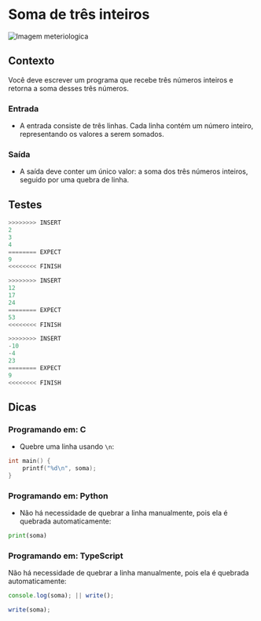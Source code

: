 # Soma de três inteiros

![Imagem meteriologica](https://raw.githubusercontent.com/qxcodefup/arcade/master/base/tres/cover.jpg)

## Contexto

Você deve escrever um programa que recebe três números inteiros e retorna a soma desses três números.

### Entrada

- A entrada consiste de três linhas. Cada linha contém um número inteiro, representando os valores a serem somados.

### Saída

- A saída deve conter um único valor: a soma dos três números inteiros, seguido por uma quebra de linha.

## Testes

```py
>>>>>>>> INSERT
2
3
4
======== EXPECT
9
<<<<<<<< FINISH
```

```py
>>>>>>>> INSERT
12
17
24
======== EXPECT
53
<<<<<<<< FINISH
```

```py
>>>>>>>> INSERT
-10
-4
23
======== EXPECT
9
<<<<<<<< FINISH
```

## Dicas

### Programando em: C

- Quebre uma linha usando `\n`:

```c
int main() {
    printf("%d\n", soma);
}
```

### Programando em: Python

- Não há necessidade de quebrar a linha manualmente, pois ela é quebrada automaticamente:

```py
print(soma)
```

### Programando em: TypeScript

Não há necessidade de quebrar a linha manualmente, pois ela é quebrada automaticamente:

```ts
console.log(soma); || write();
```

```ts
write(soma);
```
